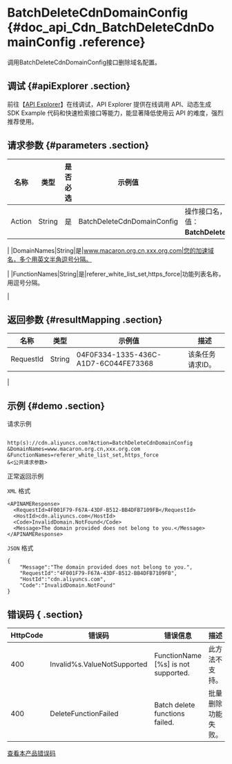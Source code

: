 # BatchDeleteCdnDomainConfig {#doc_api_Cdn_BatchDeleteCdnDomainConfig .reference}

调用BatchDeleteCdnDomainConfig接口删除域名配置。

## 调试 {#apiExplorer .section}

前往【[API Explorer](https://api.aliyun.com/#product=Cdn&api=BatchDeleteCdnDomainConfig)】在线调试，API Explorer 提供在线调用 API、动态生成 SDK Example 代码和快速检索接口等能力，能显著降低使用云 API 的难度，强烈推荐使用。

## 请求参数 {#parameters .section}

|名称|类型|是否必选|示例值|描述|
|--|--|----|---|--|
|Action|String|是|BatchDeleteCdnDomainConfig|操作接口名，系统规定参数。取值：**BatchDeleteCdnDomainConfig**。

 |
|DomainNames|String|是|www.macaron.org.cn,xxx.org.com|您的加速域名，多个用英文半角逗号分隔。

 |
|FunctionNames|String|是|referer\_white\_list\_set,https\_force|功能列表名称，用逗号分隔。

 |

## 返回参数 {#resultMapping .section}

|名称|类型|示例值|描述|
|--|--|---|--|
|RequestId|String|04F0F334-1335-436C-A1D7-6C044FE73368|该条任务请求ID。

 |

## 示例 {#demo .section}

请求示例

``` {#request_demo}

http(s)://cdn.aliyuncs.com?Action=BatchDeleteCdnDomainConfig
&DomainNames=www.macaron.org.cn,xxx.org.com
&FunctionNames=referer_white_list_set,https_force
&<公共请求参数>

```

正常返回示例

`XML` 格式

``` {#xml_return_success_demo}
<APINAMEResponse>
  <RequestId>4F001F79-F67A-43DF-B512-BB4DFB7109FB</RequestId>
  <HostId>cdn.aliyuncs.com</HostId>
  <Code>InvalidDomain.NotFound</Code>
  <Message>The domain provided does not belong to you.</Message>
</APINAMEResponse>

```

`JSON` 格式

``` {#json_return_success_demo}
{
	"Message":"The domain provided does not belong to you.",
	"RequestId":"4F001F79-F67A-43DF-B512-BB4DFB7109FB",
	"HostId":"cdn.aliyuncs.com",
	"Code":"InvalidDomain.NotFound"
}
```

## 错误码 { .section}

|HttpCode|错误码|错误信息|描述|
|--------|---|----|--|
|400|Invalid%s.ValueNotSupported|FunctionName \[%s\] is not supported.|此方法不支持。|
|400|DeleteFunctionFailed|Batch delete functions failed.|批量删除功能失败。|

[查看本产品错误码](https://error-center.aliyun.com/status/product/Cdn)


